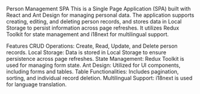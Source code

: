 Person Management SPA
This is a Single Page Application (SPA) built with React and Ant Design for managing personal data. The application supports creating, editing, and deleting person records, and stores data in Local Storage to persist information across page refreshes. It utilizes Redux Toolkit for state management and i18next for multilingual support.

Features
CRUD Operations: Create, Read, Update, and Delete person records.
Local Storage: Data is stored in Local Storage to ensure persistence across page refreshes.
State Management: Redux Toolkit is used for managing form state.
Ant Design: Utilized for UI components, including forms and tables.
Table Functionalities: Includes pagination, sorting, and individual record deletion.
Multilingual Support: i18next is used for language translation.
